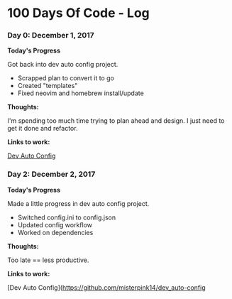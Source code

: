 # 100 Days Of Code - Log


### Day 0: December 1, 2017

**Today's Progress**

Got back into dev auto config project.
+ Scrapped plan to convert it to go
+ Created "templates"
+ Fixed neovim and homebrew install/update

**Thoughts:** 

I'm spending too much time trying to plan ahead and design. I just need to get it done and refactor.

**Links to work:** 

[Dev Auto Config](https://github.com/misterpink14/dev_auto-config)


### Day 2: December 2, 2017

**Today's Progress**

Made a little progress in dev auto config project.
+ Switched config.ini to config.json
+ Updated config workflow
+ Worked on dependencies

**Thoughts:** 

Too late == less productive.

**Links to work:** 

[Dev Auto Config](https://github.com/misterpink14/dev_auto-config

